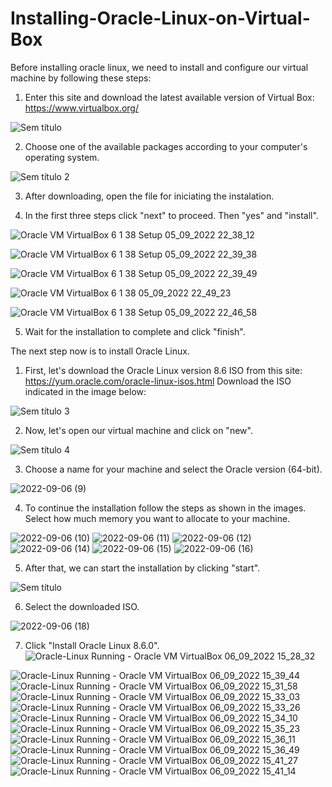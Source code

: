 # Installing-Oracle-Linux-on-Virtual-Box
Before installing oracle linux, we need to install and configure our virtual machine by following these steps:

1. Enter this site and download the latest available version of Virtual Box: https://www.virtualbox.org/

![Sem título](https://user-images.githubusercontent.com/112576171/188527740-8e3861ee-068c-4ac5-a2cc-ae4e499acf8e.png)

2. Choose one of the available packages according to your computer's operating system.

![Sem título 2](https://user-images.githubusercontent.com/112576171/188528281-ae863dc2-200c-44e3-880d-e2aa279e7b21.png)

3. After downloading, open the file for iniciating the instalation.

4. In the first three steps click "next" to proceed. Then "yes" and "install".

![Oracle VM VirtualBox 6 1 38 Setup 05_09_2022 22_38_12](https://user-images.githubusercontent.com/112576171/188529367-efd7a8dc-597b-4661-9c10-261013c7d8fa.png)

![Oracle VM VirtualBox 6 1 38 Setup 05_09_2022 22_39_38](https://user-images.githubusercontent.com/112576171/188529370-ccde7902-9f84-4614-9cd7-0d78ea02a33e.png)

![Oracle VM VirtualBox 6 1 38 Setup 05_09_2022 22_39_49](https://user-images.githubusercontent.com/112576171/188529366-b55a6e2d-6864-432e-82fe-e5ed371e6abd.png)

![Oracle VM VirtualBox 6 1 38  05_09_2022 22_49_23](https://user-images.githubusercontent.com/112576171/188530038-8dda870e-91c3-4411-b0de-b8c37e2679fc.png)

![Oracle VM VirtualBox 6 1 38 Setup 05_09_2022 22_46_58](https://user-images.githubusercontent.com/112576171/188529913-377926ae-20e1-4a02-a178-22a4c42e2bff.png)

5. Wait for the installation to complete and click "finish". 

The next step now is to install Oracle Linux.
1. First, let's download the Oracle Linux version 8.6 ISO from this site: https://yum.oracle.com/oracle-linux-isos.html
Download the ISO indicated in the image below:

![Sem título 3](https://user-images.githubusercontent.com/112576171/188758191-7d82a3a0-3ea7-49a6-b23f-d9e1a77da999.png)

2. Now, let's open our virtual machine and click on "new".

![Sem título 4](https://user-images.githubusercontent.com/112576171/188757723-d93d2441-3672-4f92-a233-2ccee9698c3e.png)

3. Choose a name for your machine and select the Oracle version (64-bit).

![2022-09-06 (9)](https://user-images.githubusercontent.com/112576171/188758384-034d7ba5-05b0-4b45-8baa-e8e863a3b573.png)

4. To continue the installation follow the steps as shown in the images. Select how much memory you want to allocate to your machine.

![2022-09-06 (10)](https://user-images.githubusercontent.com/112576171/188758538-ffdddfd5-8068-405c-8f67-b6cc1a96fab9.png)
![2022-09-06 (11)](https://user-images.githubusercontent.com/112576171/188758543-ffc77225-b19e-4d17-987e-80ca0f3e7ee2.png)
![2022-09-06 (12)](https://user-images.githubusercontent.com/112576171/188758546-69f80301-37f1-4ac3-88f5-4b05a3112d01.png)
![2022-09-06 (14)](https://user-images.githubusercontent.com/112576171/188758547-b79bc72c-3aff-4392-bcda-f64b306f9f73.png)
![2022-09-06 (15)](https://user-images.githubusercontent.com/112576171/188758551-2b480f32-4127-412f-8d01-69e7d33a66b2.png)
![2022-09-06 (16)](https://user-images.githubusercontent.com/112576171/188758552-a2a5f0c9-ebc4-487b-b2d9-9aa8f62eb4f9.png)

5. After that, we can start the installation by clicking "start".

![Sem título](https://user-images.githubusercontent.com/112576171/188759324-ff941051-66d8-4166-a9a0-0d7f2891a3af.png)

6. Select the downloaded ISO.

![2022-09-06 (18)](https://user-images.githubusercontent.com/112576171/188759492-0c2a2770-d7ae-45dd-b934-e8f6019ccd83.png)

7. Click "Install Oracle Linux 8.6.0".
![Oracle-Linux  Running  - Oracle VM VirtualBox 06_09_2022 15_28_32](https://user-images.githubusercontent.com/112576171/188759627-882bfb9c-c476-4be4-84ee-b5e79199f9e5.png)

![Oracle-Linux  Running  - Oracle VM VirtualBox 06_09_2022 15_39_44](https://user-images.githubusercontent.com/112576171/188759775-966ec43a-2d3e-4221-af1b-051e6a5ba2fb.png)
![Oracle-Linux  Running  - Oracle VM VirtualBox 06_09_2022 15_31_58](https://user-images.githubusercontent.com/112576171/188759777-395230fb-925c-448c-9557-84f3410716c7.png)
![Oracle-Linux  Running  - Oracle VM VirtualBox 06_09_2022 15_33_03](https://user-images.githubusercontent.com/112576171/188759779-9b67e410-09a9-4c52-9d88-14f8bb109709.png)
![Oracle-Linux  Running  - Oracle VM VirtualBox 06_09_2022 15_33_26](https://user-images.githubusercontent.com/112576171/188759780-0ed5b599-14c1-4511-9090-a04408f54b29.png)
![Oracle-Linux  Running  - Oracle VM VirtualBox 06_09_2022 15_34_10](https://user-images.githubusercontent.com/112576171/188759782-20a334cd-ee3e-4d28-9cc4-57162bd061c1.png)
![Oracle-Linux  Running  - Oracle VM VirtualBox 06_09_2022 15_35_23](https://user-images.githubusercontent.com/112576171/188759784-3b10fea5-6c88-4420-b350-fb423f6a74a4.png)
![Oracle-Linux  Running  - Oracle VM VirtualBox 06_09_2022 15_36_11](https://user-images.githubusercontent.com/112576171/188759786-16c627ad-1d63-4f3f-9330-34d69b0cbbb5.png)
![Oracle-Linux  Running  - Oracle VM VirtualBox 06_09_2022 15_36_49](https://user-images.githubusercontent.com/112576171/188759788-7edee4d8-51fc-4417-a8b7-3bb07a426d66.png)
![Oracle-Linux  Running  - Oracle VM VirtualBox 06_09_2022 15_41_27](https://user-images.githubusercontent.com/112576171/188759820-e2ba49b1-164b-4566-9f77-8ecd776667ff.png)
![Oracle-Linux  Running  - Oracle VM VirtualBox 06_09_2022 15_41_14](https://user-images.githubusercontent.com/112576171/188759824-e35f3eb4-6a11-46fd-b469-49ef1982bc15.png)
